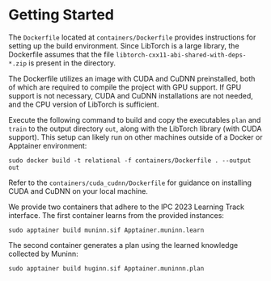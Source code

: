 # Getting Started

The `Dockerfile` located at `containers/Dockerfile` provides instructions for setting up the build environment. Since LibTorch is a large library, the Dockerfile assumes that the file `libtorch-cxx11-abi-shared-with-deps-*.zip` is present in the directory.

The Dockerfile utilizes an image with CUDA and CuDNN preinstalled, both of which are required to compile the project with GPU support. If GPU support is not necessary, CUDA and CuDNN installations are not needed, and the CPU version of LibTorch is sufficient.

Execute the following command to build and copy the executables `plan` and `train` to the output directory `out`, along with the LibTorch library (with CUDA support). This setup can likely run on other machines outside of a Docker or Apptainer environment:

`sudo docker build -t relational -f containers/Dockerfile . --output out`

Refer to the `containers/cuda_cudnn/Dockerfile` for guidance on installing CUDA and CuDNN on your local machine.

We provide two containers that adhere to the IPC 2023 Learning Track interface. The first container learns from the provided instances:

`sudo apptainer build muninn.sif Apptainer.muninn.learn`

The second container generates a plan using the learned knowledge collected by Muninn:

`sudo apptainer build huginn.sif Apptainer.muninnn.plan`
